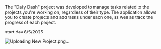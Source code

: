 The "Daily Dash" project was developed to manage tasks related to the projects you're working on, regardless of their type. The application allows you to create projects and add tasks under each one, as well as track the progress of each project.

start dev 6/5/2025

![Uploading New Project.png…]()
